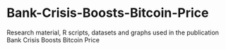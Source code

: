 # Bank-Crisis-Boosts-Bitcoin-Price
Research material, R scripts, datasets and graphs used in the publication  Bank Crisis Boosts Bitcoin Price
